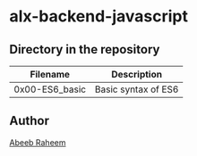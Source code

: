 # alx-backend-javascript

## Directory in the repository

| Filename       | Description         |
| -------------- | ------------------- |
| 0x00-ES6_basic | Basic syntax of ES6 |

## Author

[Abeeb Raheem](https://github.com/belovetech/alx-backend-javascript)
